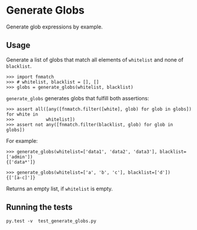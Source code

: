 # Generate Globs

Generate glob expressions by example. 


## Usage

Generate a list of globs that match all elements of `whitelist` and none of `blacklist`.

```
>>> import fnmatch
>>> # whitelist, blacklist = [], []
>>> globs = generate_globs(whitelist, blacklist)
```

`generate_globs` generates globs that fulfill both assertions:

```
>>> assert all([any([fnmatch.filter([white], glob) for glob in globs]) for white in
>>>            whitelist])
>>> assert not any([fnmatch.filter(blacklist, glob) for glob in globs])
```

For example:

```
>>> generate_globs(whitelist=['data1', 'data2', 'data3'], blacklist=['admin']) 
{['data*']}

>>> generate_globs(whitelist=['a', 'b', 'c'], blacklist=['d']) 
{['[a-c]']}
```


Returns an empty list, if `whitelist` is empty.


## Running the tests    
    py.test -v  test_generate_globs.py